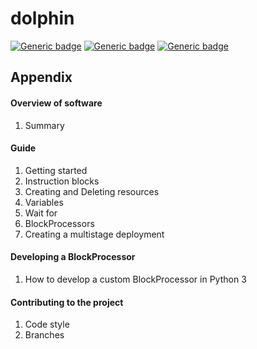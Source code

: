 # dolphin

[![Generic badge](https://img.shields.io/badge/python-3.7-blue)](https://shields.io/)
[![Generic badge](https://img.shields.io/badge/dolphin-beta--2-orange)](https://shields.io)
[![Generic badge](https://img.shields.io/badge/kubernetes-1.18.0-blue)](https://shields.io)

## Appendix

#### Overview of software
  1. Summary
  
#### Guide
  1. Getting started
  2. Instruction blocks
  3. Creating and Deleting resources
  4. Variables
  5. Wait for
  6. BlockProcessors
  7. Creating a multistage deployment
  
#### Developing a BlockProcessor
  1. How to develop a custom BlockProcessor in Python 3
  
#### Contributing to the project
  1. Code style
  2. Branches
  
